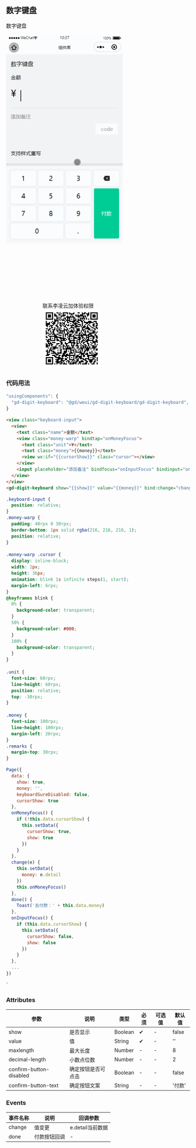 ## 数字键盘

数字键盘<br/>

<div style="display:inline-block">
<img src="./images/keyboard.gif" style="width:320px;float:left" />
<div style="float:left; margin:160px 0 0 100px">
联系李凌云加体验权限
<br />
<img src="./images/keyboard.jpg" style="width:160px;height:160px" />
</div>
</div>


### 代码用法 

```js
"usingComponents": {
  "gd-digit-keyboard": "@gd/weui/gd-digit-keyboard/gd-digit-keyboard",
}
```
```html
<view class="keyboard-input">
  <view>
    <text class="name">金额</text>
    <view class="money-warp" bindtap="onMoneyFocus">
      <text class="unit">¥</text>
      <text class="money">{{money}}</text>
      <view wx:if="{{cursorShow}}" class="cursor"></view>
    </view>
    <input placeholder="添加备注" bindfocus="onInputFocus" bindinput="onInputFeild" data-name="remarks" maxlength="30" class="remarks" adjust-position="false" />
  </view>
</view>
<gd-digit-keyboard show="{{show}}" value="{{money}}" bind:change="change" bind:done="done" confirm-button-disabled="{{keyboardSureDisabled}}" />
```
```css
.keyboard-input {
  position: relative;
}
.money-warp {
  padding: 40rpx 0 30rpx;
  border-bottom: 1px solid rgba(216, 216, 216, 1);
  position: relative;
}

.money-warp .cursor {
  display: inline-block;
  width: 2px;
  height: 36px;
  animation: blink 1s infinite steps(1, start);
  margin-left: 6rpx;
}
@keyframes blink {
  0% {
    background-color: transparent;
  }
  50% {
    background-color: #000;
  }
  100% {
    background-color: transparent;
  }
}

.unit {
  font-size: 60rpx;
  line-height: 60rpx;
  position: relative;
  top: -30rpx;
}

.money {
  font-size: 100rpx;
  line-height: 100rpx;
  margin-left: 20rpx;
}
.remarks {
  margin-top: 30rpx;
}
```
```javascript
Page({  
  data: {
    show: true,
    money: '',
    keyboardSureDisabled: false,
    cursorShow: true
  },
  onMoneyFocus() {
    if (!this.data.cursorShow) {
      this.setData({
        cursorShow: true,
        show: true
      })
    }
  },
  change(e) {
    this.setData({
      money: e.detail
    })
    this.onMoneyFocus()
  },
  done() {
    Toast('去付款：' + this.data.money)
  },
  onInputFocus() {
    if (this.data.cursorShow) {
      this.setData({
        cursorShow: false,
        show: false
      })
    }
  },
  ...
})
```
`


### Attributes

| 参数      | 说明            | 类型      | 必须 | 可选值                           | 默认值    |
| --------- | -------------- | -------- | --- | -------------------------------- | -------- |
| show | 是否显示 | Boolean | ✔ | - | false |
| value | 值 | String | ✔ | - | '' |
| maxlength | 最大长度 | Number | - | - | 8 |
| decimal-length | 小数点位数 | Number | - | - | 2 |
| confirm-button-disabled | 确定按钮是否可点击 | Boolean | - | - | false |
| confirm-button-text | 确定按钮文案 | String | - | - | '付款' |

### Events

| 事件名称 | 说明           | 回调参数 |
| -------- | -------------- | -------- |
| change     | 值变更 | e.detail当前数据 |
| done     | 付款按钮回调 | - |

<FooterGd/>